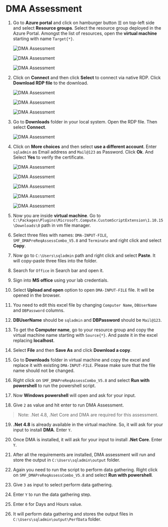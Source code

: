# DMA Assessment

1. Go to **Azure portal** and click on hamburger button ☰ on top-left side and select **Resource groups**. Select the resource group deployed in the Azure Portal. Amongst the list of resources, open the **virtual machine** starting with name ```Target{*}```.

    ![DMA Assessment](assets/1.jpg)
    
    ![DMA Assessment](assets/2.jpg)
    
    ![DMA Assessment](assets/3.jpg)

2. Click on **Connect** and then click **Select** to connect via native RDP. Click **Download RDP file** to the download.

    ![DMA Assessment](assets/4.jpg)
    
    ![DMA Assessment](assets/5.jpg)
    
    ![DMA Assessment](assets/6.jpg)

3. Go to **Downloads** folder in your local system. Open the RDP file. Then select **Connect**.

    ![DMA Assessment](assets/7.jpg)

4. Click on **More choices** and then select **use a different account**. Enter ```sqladmin``` as Email address and ```Mail@123``` as Password. Click **Ok**. And Select **Yes** to verify the certificate.

    ![DMA Assessment](assets/8.jpg)
    
    ![DMA Assessment](assets/9.jpg)
    
    ![DMA Assessment](assets/10.jpg)
    
    ![DMA Assessment](assets/11.jpg)
    
    ![DMA Assessment](assets/12.jpg)

5. Now you are inside **virtual machine**. Go to ```C:\Packages\Plugins\Microsoft.Compute.CustomScriptExtension\1.10.15\Downloads\0``` path in vm file manager.

6. Select three files with names: ```DMA-INPUT-FILE```, ```SMF_DMAPreReqAssessCombo_V5.8``` and ```Terminate``` and right click and select **Copy**.

7. Now go to ```C:\Users\sqladmin``` path and right click and select **Paste**. It will copy-paste three files into the folder.

8. Search for ```Office``` in Search bar and open it.

9. Sign into **MS office** using your lab credentials.

10. Select **Upload and open** option to open ```DMA-INPUT-FILE``` file. It will be opened in the browser.

11. You need to edit this excel file by changing ```Computer Name```, ```DBUserName``` and ```DBPassword``` columns. 

12. **DBUserName** should be ```sqladmin``` and  **DBPassword** should be ```Mail@123```.

13. To get the **Computer name**, go to your resource group and copy the virtual machine name starting with ```Source{*}```. And paste it in the excel replacing **localhost**.

14. Select **File** and then **Save As** and click **Download a copy**. 

15. Go to **Downloads** folder in virtual machine and copy the excel and replace it with existing ```DMA-INPUT-FILE```. Please make sure that the file name should not be changed.

16. Right click on ```SMF_DMAPreReqAssessCombo_V5.8``` and select **Run with powershell** to run the powershell script.

17. Now **Windows powershell** will open and ask for your input.

18. Give ```2``` as value and hit enter to run DMA Assessment.

> Note: .Net 4.8, .Net Core and DMA are required for this assessment.  

19. **.Net 4.8** is already available in the virtual machine. So, it will ask for your input to install **DMA**. Enter ```Y```.

20. Once DMA is installed, it will ask for your input to install **.Net Core**. Enter ```Y```.

21. After all the requirements are installed, DMA assessment will run and store the output in ```C:\Users\sqladmin\output``` folder.

22. Again you need to run the script to perform data gathering. Right click on ```SMF_DMAPreReqAssessCombo_V5.8``` and select **Run with powershell**.

23. Give ```3``` as input to select perform data gathering.

24. Enter ```Y``` to run the data gathering step.

25. Enter ```0```  for Days and Hours value.

26. It will perform data gathering and stores the output files in ```C:\Users\sqladmin\output\PerfData``` folder.





